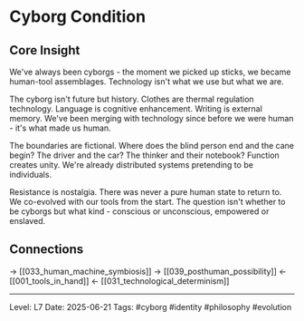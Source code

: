 # Cyborg Condition

## Core Insight
We've always been cyborgs - the moment we picked up sticks, we became human-tool assemblages. Technology isn't what we use but what we are.

The cyborg isn't future but history. Clothes are thermal regulation technology. Language is cognitive enhancement. Writing is external memory. We've been merging with technology since before we were human - it's what made us human.

The boundaries are fictional. Where does the blind person end and the cane begin? The driver and the car? The thinker and their notebook? Function creates unity. We're already distributed systems pretending to be individuals.

Resistance is nostalgia. There was never a pure human state to return to. We co-evolved with our tools from the start. The question isn't whether to be cyborgs but what kind - conscious or unconscious, empowered or enslaved.

## Connections
→ [[033_human_machine_symbiosis]]
→ [[039_posthuman_possibility]]
← [[001_tools_in_hand]]
← [[031_technological_determinism]]

---
Level: L7
Date: 2025-06-21
Tags: #cyborg #identity #philosophy #evolution
